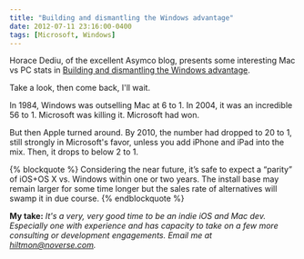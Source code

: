 ```yaml
---
title: "Building and dismantling the Windows advantage"
date: 2012-07-11 23:16:00-0400
tags: [Microsoft, Windows]
---
```


Horace Dediu, of the excellent Asymco blog, presents some interesting Mac vs PC stats in [Building and dismantling the Windows advantage](http://www.asymco.com/2012/07/04/the-building-and-dismantling-of-the-windows-advantage/). 

Take a look, then come back, I'll wait.

In 1984, Windows was outselling Mac at 6 to 1. In 2004, it was an incredible 56 to 1. Microsoft was killing it. Microsoft had won.

But then Apple turned around. By 2010, the number had dropped to 20 to 1, still strongly in Microsoft's favor, unless you add iPhone and iPad into the mix. Then, it drops to below 2 to 1.

{% blockquote %}
Considering the near future, it’s safe to expect a “parity” of iOS+OS X vs. Windows within one or two years. The install base may remain larger for some time longer but the sales rate of alternatives will swamp it in due course.
{% endblockquote %}

**My take:** *It's a very, very good time to be an indie iOS and Mac dev. Especially one with experience and has capacity to take on a few more consulting or development engagements. Email me at [hiltmon@noverse.com](mailto:hilton@noverse.com).*
